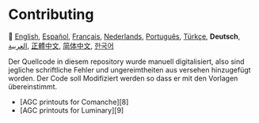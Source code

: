 # Contributing

:crossed_flags:
[English][EN],
[Español][ES],
[Français][FR],
[Nederlands][NL],
[Português][PT_BR],
[Türkçe][TR],
**Deutsch**,
[العربية][AR],
[正體中文][ZH_TW],
[简体中文][ZH_CN],
[한국어][KO_KR]

[AR]:CONTRIBUTING.ar.md
[EN]:CONTRIBUTING.md
[ES]:CONTRIBUTING.es.md
[FR]:CONTRIBUTING.fr.md
[KO_KR]:CONTRIBUTING.ko_kr.md
[NL]:CONTRIBUTING.nl.md
[PT_BR]:CONTRIBUTING.pt_br.md
[TR]:CONTRIBUTING.tr.md
[ZH_CN]:CONTRIBUTING.zh_cn.md
[ZH_TW]:CONTRIBUTING.zh_tw.md

Der Quellcode in diesem repository wurde manuell digitalisiert, also sind jegliche schriftliche Fehler und ungereimtheiten aus versehen hinzugefügt worden. Der Code soll Modifiziert werden so dass er mit den Vorlagen übereinstimmt. 

* [AGC printouts for Comanche][8]
* [AGC printouts for Luminary][9]


